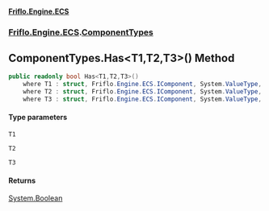#### [Friflo.Engine.ECS](index.md 'index')
### [Friflo.Engine.ECS](Friflo.Engine.ECS.md 'Friflo.Engine.ECS').[ComponentTypes](ComponentTypes.md 'Friflo.Engine.ECS.ComponentTypes')

## ComponentTypes.Has<T1,T2,T3>() Method

```csharp
public readonly bool Has<T1,T2,T3>()
    where T1 : struct, Friflo.Engine.ECS.IComponent, System.ValueType, System.ValueType
    where T2 : struct, Friflo.Engine.ECS.IComponent, System.ValueType, System.ValueType
    where T3 : struct, Friflo.Engine.ECS.IComponent, System.ValueType, System.ValueType;
```
#### Type parameters

<a name='Friflo.Engine.ECS.ComponentTypes.Has_T1,T2,T3_().T1'></a>

`T1`

<a name='Friflo.Engine.ECS.ComponentTypes.Has_T1,T2,T3_().T2'></a>

`T2`

<a name='Friflo.Engine.ECS.ComponentTypes.Has_T1,T2,T3_().T3'></a>

`T3`

#### Returns
[System.Boolean](https://docs.microsoft.com/en-us/dotnet/api/System.Boolean 'System.Boolean')